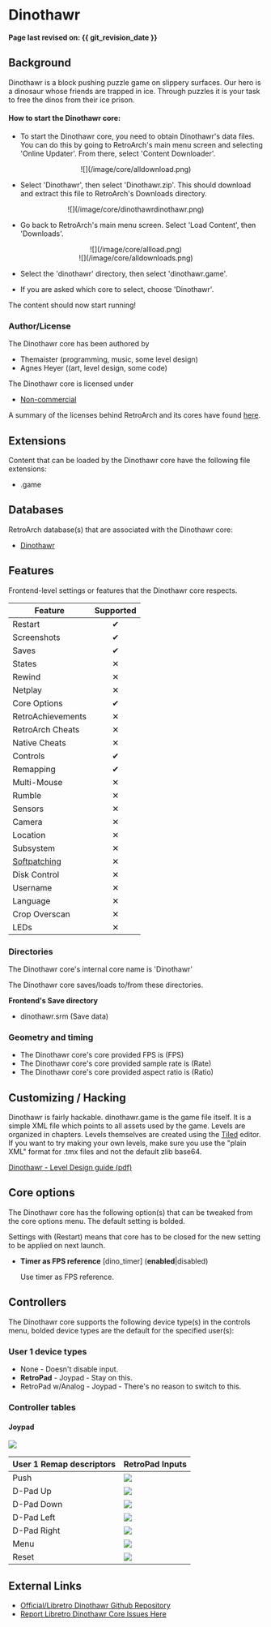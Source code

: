 # Dinothawr

**Page last revised on: {{ git_revision_date }}**

## Background

Dinothawr is a block pushing puzzle game on slippery surfaces. Our hero is a dinosaur whose friends are trapped in ice. Through puzzles it is your task to free the dinos from their ice prison.

#### How to start the Dinothawr core:

- To start the Dinothawr core, you need to obtain Dinothawr's data files. You can do this by going to RetroArch's main menu screen and selecting 'Online Updater'. From there, select 'Content Downloader'.

<center> ![](/image/core/alldownload.png) </center>

- Select 'Dinothawr', then select 'Dinothawr.zip'. This should download and extract this file to RetroArch's Downloads directory.

<center> ![](/image/core/dinothawrdinothawr.png) </center>

- Go back to RetroArch's main menu screen. Select 'Load Content', then 'Downloads'.

<center> ![](/image/core/allload.png) </center>

<center> ![](/image/core/alldownloads.png) </center>

- Select the 'dinothawr' directory, then select 'dinothawr.game'.

- If you are asked which core to select, choose 'Dinothawr'.

The content should now start running!

### Author/License

The Dinothawr core has been authored by

- Themaister (programming, music, some level design)
- Agnes Heyer ((art, level design, some code)

The Dinothawr core is licensed under

- [Non-commercial](https://github.com/libretro/Dinothawr/blob/master/LICENSE)

A summary of the licenses behind RetroArch and its cores have found [here](https://docs.libretro.com/tech/licenses/).

## Extensions

Content that can be loaded by the Dinothawr core have the following file extensions:

- .game

## Databases

RetroArch database(s) that are associated with the Dinothawr core:

- [Dinothawr](https://github.com/libretro/libretro-database/blob/master/rdb/Dinothawr.rdb)

## Features

Frontend-level settings or features that the Dinothawr core respects.

| Feature           | Supported |
|-------------------|:---------:|
| Restart           | ✔         |
| Screenshots       | ✔         |
| Saves             | ✔         |
| States            | ✕         |
| Rewind            | ✕         |
| Netplay           | ✕         |
| Core Options      | ✔         |
| RetroAchievements | ✕         |
| RetroArch Cheats  | ✕         |
| Native Cheats     | ✕         |
| Controls          | ✔         |
| Remapping         | ✔         |
| Multi-Mouse       | ✕         |
| Rumble            | ✕         |
| Sensors           | ✕         |
| Camera            | ✕         |
| Location          | ✕         |
| Subsystem         | ✕         |
| [Softpatching](https://docs.libretro.com/guides/softpatching/) | ✕         |
| Disk Control      | ✕         |
| Username          | ✕         |
| Language          | ✕         |
| Crop Overscan     | ✕         |
| LEDs              | ✕         |

### Directories

The Dinothawr core's internal core name is 'Dinothawr'

The Dinothawr core saves/loads to/from these directories.

**Frontend's Save directory**

- dinothawr.srm (Save data)

### Geometry and timing

- The Dinothawr core's core provided FPS is (FPS)
- The Dinothawr core's core provided sample rate is (Rate)
- The Dinothawr core's core provided aspect ratio is (Ratio)

## Customizing / Hacking

Dinothawr is fairly hackable. dinothawr.game is the game file itself. It is a simple XML file which points to all assets used by the game. Levels are organized in chapters. Levels themselves are created using the [Tiled](http://www.mapeditor.org/) editor. If you want to try making your own levels, make sure you use the "plain XML" format for .tmx files and not the default zlib base64.

[Dinothawr - Level Design guide (pdf)](http://retinaleclipse.com/dinothawr-guide.pdf)

## Core options

The Dinothawr core has the following option(s) that can be tweaked from the core options menu. The default setting is bolded. 

Settings with (Restart) means that core has to be closed for the new setting to be applied on next launch.

- **Timer as FPS reference** [dino_timer] (**enabled**|disabled)

	Use timer as FPS reference.
	
## Controllers

The Dinothawr core supports the following device type(s) in the controls menu, bolded device types are the default for the specified user(s):

### User 1 device types

- None - Doesn't disable input.
- **RetroPad** - Joypad - Stay on this.
- RetroPad w/Analog - Joypad - There's no reason to switch to this.

### Controller tables

#### Joypad

![](http://themaister.net/dinothawr/shield.png)

| User 1 Remap descriptors | RetroPad Inputs                             |
|--------------------------|---------------------------------------------|
| Push                     | ![](/image/retropad/retro_b.png)          |
| D-Pad Up                 | ![](/image/retropad/retro_dpad_up.png)    |
| D-Pad Down               | ![](/image/retropad/retro_dpad_down.png)  |
| D-Pad Left               | ![](/image/retropad/retro_dpad_left.png)  |
| D-Pad Right              | ![](/image/retropad/retro_dpad_right.png) |
| Menu                     | ![](/image/retropad/retro_a.png)          |
| Reset                    | ![](/image/retropad/retro_x.png)          |

## External Links

- [Official/Libretro Dinothawr Github Repository](https://github.com/libretro/Dinothawr)
- [Report Libretro Dinothawr Core Issues Here](https://github.com/libretro/Dinothawr/issues)